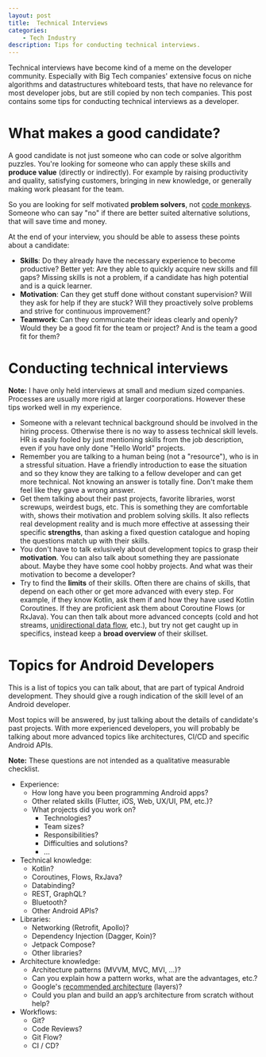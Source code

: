 ```yaml
---
layout: post
title:  Technical Interviews
categories:
    - Tech Industry
description: Tips for conducting technical interviews.
---
```


Technical interviews have become kind of a meme on the developer community. Especially with Big Tech companies' extensive focus on niche algorithms and datastructures whiteboard tests, that have no relevance for most developer jobs, but are still copied by non tech companies. This post contains some tips for conducting technical interviews as a developer.

# What makes a good candidate?
A good candidate is not just someone who can code or solve algorithm puzzles. You're looking for someone who can apply these skills and **produce value** (directly or indirectly). For example by raising productivity and quality, satisfying customers, bringing in new knowledge, or generally making work pleasant for the team.

So you are looking for self motivated **problem solvers**, not [code monkeys](https://en.wikipedia.org/wiki/Code_monkey). Someone who can say "no" if there are better suited alternative solutions, that will save time and money.

At the end of your interview, you should be able to assess these points about a candidate:
- **Skills**: Do they already have the necessary experience to become productive? Better yet: Are they able to quickly acquire new skills and fill gaps? Missing skills is not a problem, if a candidate has high potential and is a quick learner.
- **Motivation**: Can they get stuff done without constant supervision? Will they ask for help if they are stuck?  Will they proactively solve problems and strive for continuous improvement?
- **Teamwork**: Can they communicate their ideas clearly and openly? Would they be a good fit for the team or project? And is the team a good fit for them?


# Conducting technical interviews

<div class="message" markdown="1">

**Note:** I have only held interviews at small and medium sized companies. Processes are usually more rigid at larger coorporations. However these tips worked well in my experience.
</div>

- Someone with a relevant technical background should be involved in the hiring process. Otherwise there is no way to assess technical skill levels. HR is easily fooled by just mentioning skills from the job description, even if you have only done "Hello World" projects.
- Remember you are talking to a human being (not a "resource"), who is in a stressful situation. Have a friendly introduction to ease the situation and so they know they are talking to a fellow developer and can get more technical. Not knowing an answer is totally fine. Don't make them feel like they gave a wrong answer.
- Get them talking about their past projects, favorite libraries, worst screwups, weirdest bugs, etc. This is something they are comfortable with, shows their motivation and problem solving skills. It also reflects real development reality and is much more effective at assessing their specific **strengths**, than asking a fixed question catalogue and hoping the questions match up with their skills.
- You don't have to talk exlusively about development topics to grasp their **motivation**. You can also talk about something they are passionate about. Maybe they have some cool hobby projects. And what was their motivation to become a developer?
- Try to find the **limits** of their skills. Often there are chains of skills, that depend on each other or get more advanced with every step. For example, if they know Kotlin, ask them if and how they have used Kotlin Coroutines. If they are proficient ask them about Coroutine Flows (or RxJava). You can then talk about more advanced concepts (cold and hot streams, [unidirectional data flow](https://en.wikipedia.org/wiki/Unidirectional_Data_Flow_(computer_science)), etc.), but try not get caught up in specifics, instead keep a **broad overview** of their skillset.


# Topics for Android Developers
This is a list of topics you can talk about, that are part of typical Android development. They should give a rough indication of the skill level of an Android developer.

Most topics will be answered, by just talking about the details of candidate's past projects. With more experienced developers, you will probably be talking about more advanced topics like architectures, CI/CD and specific Android APIs.

<div class="message" markdown="1">

**Note:** These questions are not intended as a qualitative measurable checklist.
</div>

- Experience:
    - How long have you been programming Android apps?
    - Other related skills (Flutter, iOS, Web, UX/UI, PM, etc.)?
    - What projects did you work on?
        - Technologies?
        - Team sizes?
        - Responsibilities?
        - Difficulties and solutions?
        - …
- Technical knowledge:
    - Kotlin?
    - Coroutines, Flows, RxJava?
    - Databinding?
    - REST, GraphQL?
    - Bluetooth?
    - Other Android APIs?
- Libraries:
    - Networking (Retrofit, Apollo)?
    - Dependency Injection (Dagger, Koin)?
    - Jetpack Compose?
    - Other libraries?
- Architecture knowledge:
    - Architecture patterns (MVVM, MVC, MVI, …)?
    - Can you explain how a pattern works, what are the advantages, etc.?
    - Google's [recommended architecture](https://developer.android.com/topic/architecture#recommended-app-arch) (layers)?
    - Could you plan and build an app’s architecture from scratch without help?
- Workflows:
    - Git?
    - Code Reviews?
    - Git Flow?
    - CI / CD?
